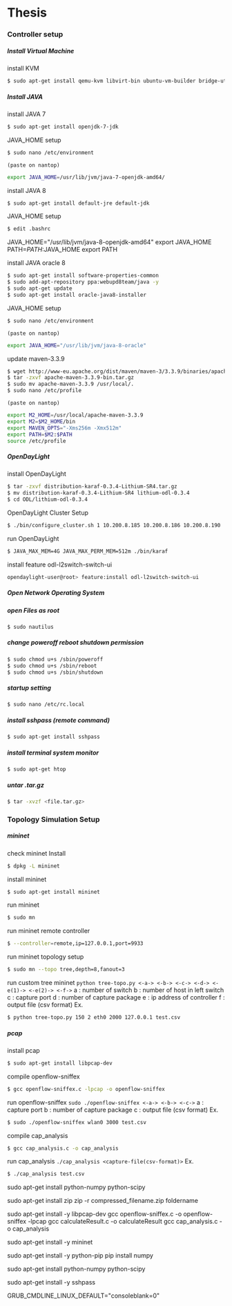 # Thesis

### Controller setup

##### Install Virtual Machine
install KVM
```sh
$ sudo apt-get install qemu-kvm libvirt-bin ubuntu-vm-builder bridge-utils virt-manager
```
##### Install JAVA
install JAVA 7
```sh
$ sudo apt-get install openjdk-7-jdk
```
JAVA_HOME setup
```sh
$ sudo nano /etc/environment
```
`(paste on nantop)`
```sh
export JAVA_HOME=/usr/lib/jvm/java-7-openjdk-amd64/
```

install JAVA 8
```sh
$ sudo apt-get install default-jre default-jdk
```
JAVA_HOME setup
```sh
$ edit .bashrc
```
JAVA_HOME="/usr/lib/jvm/java-8-openjdk-amd64"
export JAVA_HOME
PATH=$PATH:$JAVA_HOME
export PATH


install JAVA oracle 8
```sh
$ sudo apt-get install software-properties-common
$ sudo add-apt-repository ppa:webupd8team/java -y
$ sudo apt-get update
$ sudo apt-get install oracle-java8-installer
```
JAVA_HOME setup
```sh
$ sudo nano /etc/environment
```
`(paste on nantop)`
```sh
export JAVA_HOME="/usr/lib/jvm/java-8-oracle"
```

update maven-3.3.9
```sh
$ wget http://www-eu.apache.org/dist/maven/maven-3/3.3.9/binaries/apache-maven-3.3.9-bin.tar.gz
$ tar -zxvf apache-maven-3.3.9-bin.tar.gz
$ sudo mv apache-maven-3.3.9 /usr/local/.
$ sudo nano /etc/profile 
```
`(paste on nantop)`
```sh
export M2_HOME=/usr/local/apache-maven-3.3.9
export M2=$M2_HOME/bin
export MAVEN_OPTS="-Xms256m -Xmx512m"
export PATH=$M2:$PATH
source /etc/profile
```

##### OpenDayLight
install OpenDayLight
```sh
$ tar -zxvf distribution-karaf-0.3.4-Lithium-SR4.tar.gz
$ mv distribution-karaf-0.3.4-Lithium-SR4 lithium-odl-0.3.4
$ cd ODL/lithium-odl-0.3.4
```
OpenDayLight Cluster Setup 
```sh
$ ./bin/configure_cluster.sh 1 10.200.8.185 10.200.8.186 10.200.8.190
```
run OpenDayLight
```sh
$ JAVA_MAX_MEM=4G JAVA_MAX_PERM_MEM=512m ./bin/karaf
```
install feature odl-l2switch-switch-ui 
```sh
opendaylight-user@root> feature:install odl-l2switch-switch-ui
```

##### Open Network Operating System

##### open Files as root
```sh
$ sudo nautilus
```
##### change poweroff reboot shutdown permission
```sh
$ sudo chmod u+s /sbin/poweroff
$ sudo chmod u+s /sbin/reboot
$ sudo chmod u+s /sbin/shutdown
```
##### startup setting
```sh
$ sudo nano /etc/rc.local
```
##### install sshpass (remote command)
```sh
$ sudo apt-get install sshpass
```
##### install terminal system monitor 
```sh
$ sudo apt-get htop
```
##### untar .tar.gz
```sh
$ tar -xvzf <file.tar.gz>
```

### Topology Simulation Setup

##### mininet
check mininet Install
```sh
$ dpkg -L mininet
```
install mininet
```sh
$ sudo apt-get install mininet
```
run mininet
```sh
$ sudo mn 
```
run mininet remote controller
```sh
$ --controller=remote,ip=127.0.0.1,port=9933
```
run mininet topology setup 
```sh 
$ sudo mn --topo tree,depth=8,fanout=3
```
run custom tree mininet 
`python tree-topo.py <-a-> <-b-> <-c-> <-d-> <-e(1)-> <-e(2)-> <-f->`
a : number of switch
b : number of host in left switch
c : capture port
d : number of capture package
e : ip address of controller
f : output file (csv format)
Ex.
```sh 
$ python tree-topo.py 150 2 eth0 2000 127.0.0.1 test.csv
```

##### pcap
install pcap
```sh 
$ sudo apt-get install libpcap-dev
```
compile openflow-sniffex
```sh 
$ gcc openflow-sniffex.c -lpcap -o openflow-sniffex
```
run openflow-sniffex
`sudo ./openflow-sniffex <-a-> <-b-> <-c->`
a : capture port
b : number of capture package
c : output file (csv format)
Ex.
```sh 
$ sudo ./openflow-sniffex wlan0 3000 test.csv
```

compile cap_analysis
```sh 
$ gcc cap_analysis.c -o cap_analysis
```

run cap_analysis
`./cap_analysis <capture-file(csv-format)>`
Ex.
```sh 
$ ./cap_analysis test.csv
```

sudo apt-get install python-numpy python-scipy

sudo apt-get install zip
zip -r compressed_filename.zip foldername

sudo apt-get install -y libpcap-dev 
gcc openflow-sniffex.c -o openflow-sniffex -lpcap
gcc calculateResult.c -o calculateResult
gcc cap_analysis.c -o cap_analysis

sudo apt-get install -y mininet

sudo apt-get install -y python-pip
pip install numpy

sudo apt-get install python-numpy python-scipy

sudo apt-get install -y sshpass


GRUB_CMDLINE_LINUX_DEFAULT="consoleblank=0"